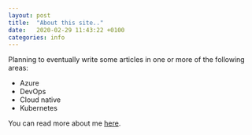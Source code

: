 ```yaml
---
layout: post
title:  "About this site.."
date:   2020-02-29 11:43:22 +0100
categories: info
---
```


Planning to eventually write some articles in one or more of the following areas:
- Azure
- DevOps
- Cloud native
- Kubernetes

You can read more about me [here](/about.html).